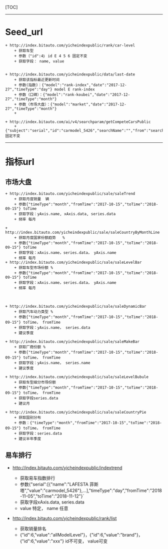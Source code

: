 [TOC]

-------------------
# Seed_url 

	+ http://index.bitauto.com/yicheindexpublic/rank/car-level
		+ 获取车型
		+ 参数｛"id":4｝ id E 4 5 6 固定不变
		+ 获取字段： name, value
		
		
	+ http://index.bitauto.com/yicheindexpublic/data/last-date
		+ 获取该指标最近更新时间
		+ 参数(指数)：{"model":"rank-index","date":"2017-12-27","timeType":"day"} model E rank-index
		+ 参数（口碑）：{"model":"rank-koubei","date":"2017-12-27","timeType":"month"}
		+ 参数（市场大盘）：{"model":"market","date":"2017-12-27","timeType":"month"}
		+ 
	
	+ http://index.bitauto.com/ai/v4/searchparam/getCompeteCarsPublic
		+ {"subject":"serial","id":"carmodel_5426","searchName":"","from":"search"} 固定不变

---------------------
# 指标url
## 市场大盘

	+ http://index.bitauto.com/yicheindexpublic/sale/saleTrend
		+ 获取月度销量  辆
		+ 参数{"timeType":"month","fromTime":"2017-10-15","toTime":"2018-09-15"} toTime
		+ 获取字段：yAxis.name, xAxis.data, series.data
		+ 频率 每月
	
	+ http://index.bitauto.com/yicheindexpublic/sale/saleCountryByMonthLine
		+ 获取月度国家份额趋势   %
		+ 参数{"timeType":"month","fromTime":"2017-10-15","toTime":"2018-09-15"} toTime
		+ 获取字段：xAxis.name，series.data， yAxis.name
		+ 频率 每月
	+ http://index.bitauto.com/yicheindexpublic/sale/saleLevelBar
		+ 获取车型市场份额 %
		+ 参数{"timeType":"month","fromTime":"2017-10-15","toTime":"2018-09-15"} toTime
		+ 获取字段：xAxis.name，series.data， yAxis.name
		+ 频率 每月
	

<br>

	+ http://index.bitauto.com/yicheindexpublic/sale/saleDynamicBar
		+ 获取汽车动力类型 %
		+ 参数{"timeType":"month","fromTime":"2017-10-15","toTime":"2018-09-15"} toTime， fromTime
		+ 获取字段：yAxis.name， series.data
		+ 建议季度

	+ http://index.bitauto.com/yicheindexpublic/sale/saleMakeBar
		+ 获取厂商份额 %
		+ 参数{"timeType":"month","fromTime":"2017-10-15","toTime":"2018-09-15"} toTime， fromTime
		+ 获取字段：yAxis.name， series.name
		+ 建议季度
		
	+ http://index.bitauto.com/yicheindexpublic/sale/saleLevelBubule
		+ 获取车型细分市场份额
		+ 参数{"timeType":"month","fromTime":"2017-10-15","toTime":"2018-09-15"} toTime， fromTime
		+ 获取字段series.data
		+ 建议月

	+ http://index.bitauto.com/yicheindexpublic/sale/saleCountryPie
		+ 获取国别分布
		+ 参数：{"timeType":"month","fromTime":"2017-10-15","toTime":"2018-09-15"} toTime， fromTime
		+ 获取字段：series.data
		+ 建议半年季度


## 易车排行
	
+ http://index.bitauto.com/yicheindexpublic/indextrend
	+ 获取易车指数排行
	+ 参数{"serial":[{"name":"LAFESTA 菲斯塔","value":"carmodel_5426"},...],"timeType":"day","fromTime":"2018-11-05","toTime":"2018-11-12"}`
	+ 获取字段xAxis.data, series.data   
	+ value 特定， name 任意


+ http://index.bitauto.com/yicheindexpublic/rank/list
	+ 获取销量排名
	+ {"id":6,"value":"allModelLevel"}，{"id":6,"value":"brand"}，{"id":6,"value":"xxx"} id不可变， value可变
